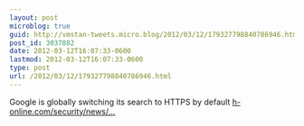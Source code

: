 ```yaml
---
layout: post
microblog: true
guid: http://vmstan-tweets.micro.blog/2012/03/12/179327798840786946.html
post_id: 3037882
date: 2012-03-12T16:07:33-0600
lastmod: 2012-03-12T16:07:33-0600
type: post
url: /2012/03/12/179327798840786946.html
---
```

Google is globally switching its search to HTTPS by default <a href="http://www.h-online.com/security/news/item/Google-is-globally-switching-its-search-to-HTTPS-by-default-1468558.html">h-online.com/security/news/…</a>
